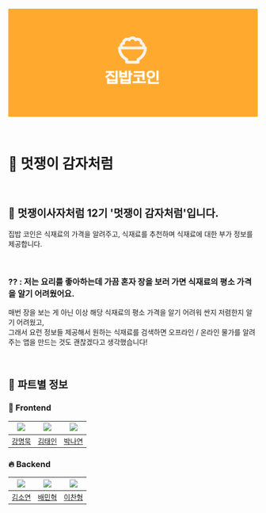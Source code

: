 
![github 상단 이미지](<https://github.com/24-1-LikePotato/.github/blob/main/image/image.png>)

&nbsp; <!-- HTML 엔터를 위한 공백 추가 -->
&nbsp; <!-- HTML 엔터를 위한 공백 추가 -->

# 🍟 멋쟁이 감자처럼

&nbsp; <!-- HTML 엔터를 위한 공백 추가 -->

## 🌟 멋쟁이사자처럼 12기 '멋쟁이 감자처럼'입니다.
집밥 코인은 식재료의 가격을 알려주고, 식재료를 추천하며 식재료에 대한 부가 정보를 제공합니다.  

&nbsp; <!-- HTML 엔터를 위한 공백 추가 -->

### ?? : 저는 요리를 좋아하는데 가끔 혼자 장을 보러 가면 식재료의 평소 가격을 알기 어려웠어요. 
매번 장을 보는 게 아닌 이상 해당 식재료의 평소 가격을 알기 어려워 싼지 저렴한지 알기 어려웠고,  
그래서 요런 정보들 제공해서 원하는 식재료를 검색하면 오프라인 / 온라인 물가를 알려주는 앱을 만드는 것도 괜찮겠다고 생각했습니다!  

&nbsp; <!-- HTML 엔터를 위한 공백 추가 -->
  
## 🌟 파트별 정보

### 🚀 Frontend

|<img src="https://avatars.githubusercontent.com/u/87813995?v=4" width="80">|<img src="https://avatars.githubusercontent.com/u/136336372?v=4" width="80">|<img src="https://avatars.githubusercontent.com/u/163390823?v=4" width="80">|
|:---:|:---:|:---:|
|[강명묵](https://github.com/ThinkMuk)|[김태인](https://github.com/taein0926)|[박나연](https://github.com/bomimandoo)|

### 🔥 Backend

|<img src="https://avatars.githubusercontent.com/u/112332952?v=4" width="80">|<img src="https://avatars.githubusercontent.com/u/81423073?v=4" width="80">|<img src="https://avatars.githubusercontent.com/u/164038275?v=4" width="80">|
|:---:|:---:|:---:|
|[김소연](https://github.com/kaswhy)|[배민혁](https://github.com/bmh7190)|[이찬형](https://github.com/chanbro0524)|
